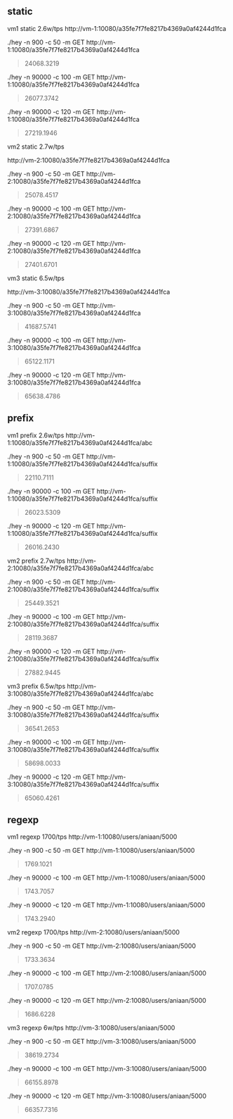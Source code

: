 ## static

vm1 static 2.6w/tps
http://vm-1:10080/a35fe7f7fe8217b4369a0af4244d1fca

./hey -n 900 -c 50 -m GET http://vm-1:10080/a35fe7f7fe8217b4369a0af4244d1fca
> 24068.3219

./hey -n 90000 -c 100 -m GET http://vm-1:10080/a35fe7f7fe8217b4369a0af4244d1fca
> 26077.3742

./hey -n 90000 -c 120 -m GET http://vm-1:10080/a35fe7f7fe8217b4369a0af4244d1fca
> 27219.1946

vm2 static 2.7w/tps

http://vm-2:10080/a35fe7f7fe8217b4369a0af4244d1fca

./hey -n 900 -c 50 -m GET http://vm-2:10080/a35fe7f7fe8217b4369a0af4244d1fca
> 25078.4517

./hey -n 90000 -c 100 -m GET http://vm-2:10080/a35fe7f7fe8217b4369a0af4244d1fca
> 27391.6867

./hey -n 90000 -c 120 -m GET http://vm-2:10080/a35fe7f7fe8217b4369a0af4244d1fca
> 27401.6701

vm3 static 6.5w/tps

http://vm-3:10080/a35fe7f7fe8217b4369a0af4244d1fca

./hey -n 900 -c 50 -m GET http://vm-3:10080/a35fe7f7fe8217b4369a0af4244d1fca
> 41687.5741

./hey -n 90000 -c 100 -m GET http://vm-3:10080/a35fe7f7fe8217b4369a0af4244d1fca
> 65122.1171

./hey -n 90000 -c 120 -m GET http://vm-3:10080/a35fe7f7fe8217b4369a0af4244d1fca
> 65638.4786


## prefix

vm1 prefix 2.6w/tps
http://vm-1:10080/a35fe7f7fe8217b4369a0af4244d1fca/abc

./hey -n 900 -c 50 -m GET http://vm-1:10080/a35fe7f7fe8217b4369a0af4244d1fca/suffix
> 22110.7111

./hey -n 90000 -c 100 -m GET http://vm-1:10080/a35fe7f7fe8217b4369a0af4244d1fca/suffix
> 26023.5309

./hey -n 90000 -c 120 -m GET http://vm-1:10080/a35fe7f7fe8217b4369a0af4244d1fca/suffix
> 26016.2430


vm2 prefix 2.7w/tps
http://vm-2:10080/a35fe7f7fe8217b4369a0af4244d1fca/abc

./hey -n 900 -c 50 -m GET http://vm-2:10080/a35fe7f7fe8217b4369a0af4244d1fca/suffix
> 25449.3521

./hey -n 90000 -c 100 -m GET http://vm-2:10080/a35fe7f7fe8217b4369a0af4244d1fca/suffix
> 28119.3687

./hey -n 90000 -c 120 -m GET http://vm-2:10080/a35fe7f7fe8217b4369a0af4244d1fca/suffix
> 27882.9445


vm3 prefix 6.5w/tps
http://vm-3:10080/a35fe7f7fe8217b4369a0af4244d1fca/abc

./hey -n 900 -c 50 -m GET http://vm-3:10080/a35fe7f7fe8217b4369a0af4244d1fca/suffix
> 36541.2653

./hey -n 90000 -c 100 -m GET http://vm-3:10080/a35fe7f7fe8217b4369a0af4244d1fca/suffix
> 58698.0033

./hey -n 90000 -c 120 -m GET http://vm-3:10080/a35fe7f7fe8217b4369a0af4244d1fca/suffix
> 65060.4261


## regexp

vm1 regexp 1700/tps
http://vm-1:10080/users/aniaan/5000

./hey -n 900 -c 50 -m GET http://vm-1:10080/users/aniaan/5000
> 1769.1021

./hey -n 90000 -c 100 -m GET http://vm-1:10080/users/aniaan/5000
> 1743.7057

./hey -n 90000 -c 120 -m GET http://vm-1:10080/users/aniaan/5000
> 1743.2940


vm2 regexp 1700/tps
http://vm-2:10080/users/aniaan/5000

./hey -n 900 -c 50 -m GET http://vm-2:10080/users/aniaan/5000
> 1733.3634

./hey -n 90000 -c 100 -m GET http://vm-2:10080/users/aniaan/5000
> 1707.0785

./hey -n 90000 -c 120 -m GET http://vm-2:10080/users/aniaan/5000
> 1686.6228

vm3 regexp 6w/tps
http://vm-3:10080/users/aniaan/5000

./hey -n 900 -c 50 -m GET http://vm-3:10080/users/aniaan/5000
> 38619.2734

./hey -n 90000 -c 100 -m GET http://vm-3:10080/users/aniaan/5000
> 66155.8978

./hey -n 90000 -c 120 -m GET http://vm-3:10080/users/aniaan/5000
> 66357.7316

